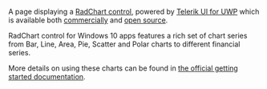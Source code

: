 ﻿A page displaying a [RadChart control](http://www.telerik.com/universal-windows-platform-ui/chart), powered by [Telerik UI for UWP](http://www.telerik.com/universal-windows-platform-ui) which is available both [commercially](http://www.telerik.com/purchase/universal-windows-platform) and [open source](https://github.com/telerik/UI-For-UWP).

RadChart control for Windows 10 apps features a rich set of chart series from Bar, Line, Area, Pie, Scatter and Polar charts to different financial series.

More details on using these charts can be found in [the official getting started documentation](http://docs.telerik.com/windows-universal/controls/radchart/getting-started).

